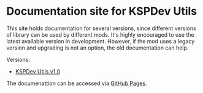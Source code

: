 # Documentation site for KSPDev Utils

This site holds documentation for several versions, since different versions of library can be used by different mods. It's highly encouraged to use the latest available version in development. However, if the mod uses a legacy version and upgrading is not an option, the old documentation can help.

Versions:

* [KSPDev Utils v1.0](v1.0)

The documenattion can be accessed via [GitHub Pages](https://ihsoft.github.io/KSPDev_Utils/).
